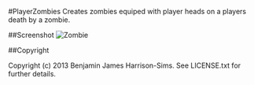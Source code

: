 #PlayerZombies
Creates zombies equiped with player heads on a players death by a zombie.

##Screenshot
![Zombie](https://s3.amazonaws.com/f.cl.ly/items/071s3O2X1H341n0S1j2j/c6f2f4de711281e2513b19774e8c1110.png)

##Copyright

Copyright (c) 2013 Benjamin James Harrison-Sims. See LICENSE.txt for further details.
